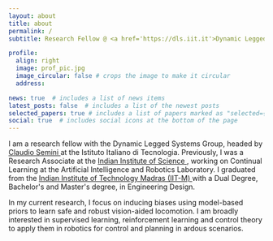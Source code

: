 ```yaml
---
layout: about
title: about
permalink: /
subtitle: Research Fellow @ <a href='https://dls.iit.it'>Dynamic Legged Systems Lab</a>. Istituto Italiano di Tecnologia. 

profile:
  align: right
  image: prof_pic.jpg
  image_circular: false # crops the image to make it circular
  address: 

news: true  # includes a list of news items
latest_posts: false  # includes a list of the newest posts
selected_papers: true # includes a list of papers marked as "selected={true}"
social: true  # includes social icons at the bottom of the page
---
```


I am a research fellow with the Dynamic Legged Systems Group, headed by <a href='https://dls.iit.it/people-details/-/people/claudio-semini'> Claudio Semini </a> at the Istituto Italiano di Tecnologia. Previously, I was a Research Associate at the <a href="https://iisc.ac.in"> Indian Institute of Science </a>, working on Continual Learning at the Artificial Intelligence and Robotics Laboratory. I graduated from the <a href="https://www.iitm.ac.in"> Indian Institute of Technology Madras (IIT-M) </a> with a Dual Degree, Bachelor's and Master's degree, in Engineering Design. 

In my current research, I focus on inducing biases using model-based priors to learn safe and robust vision-aided locomotion. I am broadly interested in supervised learning, reinforcement learning and control theory to apply them in robotics for control and planning in ardous scenarios. 